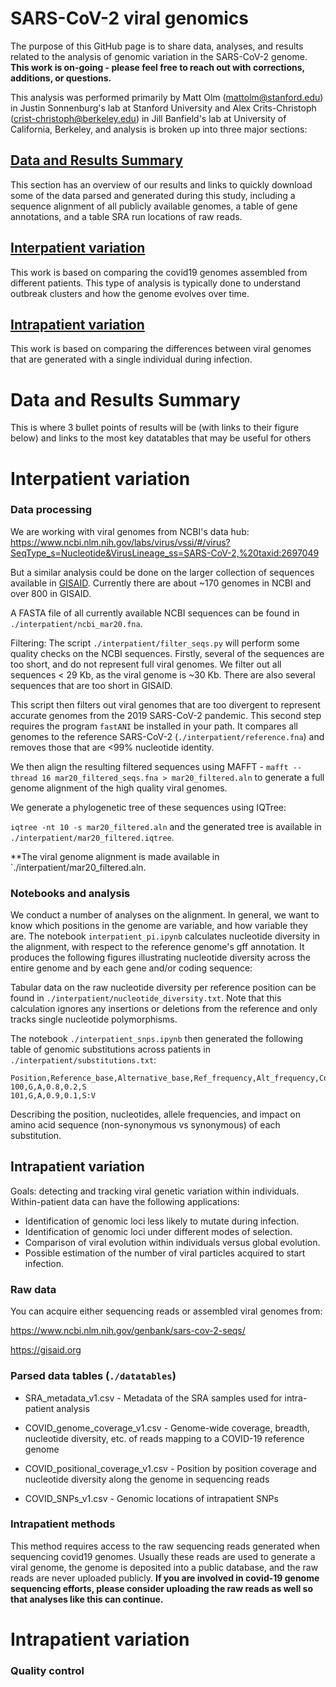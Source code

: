 # SARS-CoV-2 viral genomics

The purpose of this GitHub page is to share data, analyses, and results related to the analysis of genomic variation in the SARS-CoV-2 genome. **This work is on-going - please feel free to reach out with corrections, additions, or questions.**

This analysis was performed primarily by Matt Olm (<mattolm@stanford.edu>) in Justin Sonnenburg's lab at Stanford University and Alex Crits-Christoph (<crist-christoph@berkeley.edu>) in Jill Banfield's lab at University of California, Berkeley, and analysis is broken up into three major sections:

## [Data and Results Summary](#Data-and-Results-Summary-1)

This section has an overview of our results and links to quickly download some of the data parsed and generated during this study, including a sequence alignment of all publicly available genomes, a table of gene annotations, and a table SRA run locations of raw reads.

## [Interpatient variation](#interpatient-variation-1)

This work is based on comparing the covid19 genomes assembled from different patients. This type of analysis is typically done to understand outbreak clusters and how the genome evolves over time.

## [Intrapatient variation](#Intrapatient-variation-1)

This work is based on comparing the differences between viral genomes that are generated with a single individual during infection.

# Data and Results Summary

This is where 3 bullet points of results will be (with links to their figure below) and links to the most key datatables that may be useful for others

# Interpatient variation

### Data processing

We are working with viral genomes from NCBI's data hub:
https://www.ncbi.nlm.nih.gov/labs/virus/vssi/#/virus?SeqType_s=Nucleotide&VirusLineage_ss=SARS-CoV-2,%20taxid:2697049

But a similar analysis could be done on the larger collection of sequences available in [GISAID](gisaid.org). Currently there are about ~170 genomes in NCBI and over 800 in GISAID.

A FASTA file of all currently available NCBI sequences can be found in `./interpatient/ncbi_mar20.fna`.

Filtering:
The script `./interpatient/filter_seqs.py` will perform some quality checks on the NCBI sequences. Firstly, several of the sequences are too short, and do not represent full viral genomes. We filter out all sequences < 29 Kb, as the viral genome is ~30 Kb. There are also several sequences that are too short in GISAID.

This script then filters out viral genomes that are too divergent to represent accurate genomes from the 2019 SARS-CoV-2 pandemic. This second step requires the program `fastANI` be installed in your path. It compares all genomes to the reference SARS-CoV-2 (`./interpatient/reference.fna`) and removes those that are <99% nucleotide identity.

We then align the resulting filtered sequences using MAFFT - `mafft --thread 16 mar20_filtered_seqs.fna > mar20_filtered.aln` to generate a full genome alignment of the high quality viral genomes.

We generate a phylogenetic tree of these sequences using IQTree:

`iqtree -nt 10 -s mar20_filtered.aln`
and the generated tree is available in `./interpatient/mar20_filtered.iqtree`.

**The viral genome alignment is made available in `./interpatient/mar20_filtered.aln.

### Notebooks and analysis

We conduct a number of analyses on the alignment. In general, we want to know which positions in the genome are variable, and how variable they are. The notebook `interpatient_pi.ipynb` calculates nucleotide diversity in the alignment, with respect to the reference genome's gff annotation. It produces the following figures illustrating nucleotide diversity across the entire genome and by each gene and/or coding sequence:

Tabular data on the raw nucleotide diversity per reference position can be found in `./interpatient/nucleotide_diversity.txt`. Note that this calculation ignores any insertions or deletions from the reference and only tracks single nucleotide polymorphisms.

The notebook `./interpatient_snps.ipynb` then generated the following table of genomic substitutions across patients in `./interpatient/substitutions.txt`:

```
Position,Reference_base,Alternative_base,Ref_frequency,Alt_frequency,CodingVariant
100,G,A,0.8,0.2,S
101,G,A,0.9,0.1,S:V
```
Describing the position, nucleotides, allele frequencies, and impact on amino acid sequence (non-synonymous vs synonymous) of each substitution.

## Intrapatient variation

Goals: detecting and tracking viral genetic variation within individuals. Within-patient data can have the following applications:

* Identification of genomic loci less likely to mutate during infection.
* Identification of genomic loci under different modes of selection.
* Comparison of viral evolution within individuals versus global evolution.
* Possible estimation of the number of viral particles acquired to start infection.

### Raw data

You can acquire either sequencing reads or assembled viral genomes from:

https://www.ncbi.nlm.nih.gov/genbank/sars-cov-2-seqs/

https://gisaid.org


### Parsed data tables (`./datatables`)

* SRA_metadata_v1.csv - Metadata of the SRA samples used for intra-patient analysis

* COVID_genome_coverage_v1.csv - Genome-wide coverage, breadth, nucleotide diversity, etc. of reads mapping to a COVID-19 reference genome

* COVID_positional_coverage_v1.csv - Position by position coverage and nucleotide diversity along the genome in sequencing reads

* COVID_SNPs_v1.csv - Genomic locations of intrapatient SNPs

### Intrapatient methods

This method requires access to the raw sequencing reads generated when sequencing covid19 genomes. Usually these reads are used to generate a viral genome, the genome is deposited into a public database, and the raw reads are never uploaded publicly. **If you are involved in covid-19 genome sequencing efforts, please consider uploading the raw reads as well so that analyses like this can continue.**

# Intrapatient variation

### Quality control
